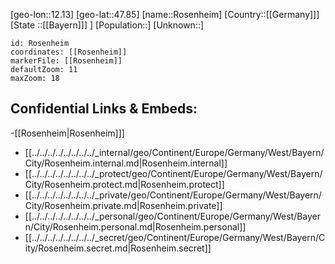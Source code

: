 ﻿---
location: [47.85,12.13]
mapzoom: [7,12] 
mapmarker: city 
type: City
tags:
- geo/City


SpocWebEntityId: 33773
isDeleted: false
confidential: public

---
[geo-lon::12.13]
[geo-lat::47.85]
[name::Rosenheim]
[Country::[[Germany]]]
[State ::[[Bayern]]] ]
[Population::]
[Unknown::]


```leaflet
id: Rosenheim
coordinates: [[Rosenheim]]
markerFile: [[Rosenheim]]
defaultZoom: 11 
maxZoom: 18
```


## Confidential Links & Embeds: 
-[[Rosenheim|Rosenheim]]] 
- [[../../../../../../../../_internal/geo/Continent/Europe/Germany/West/Bayern/City/Rosenheim.internal.md|Rosenheim.internal]] 
- [[../../../../../../../../_protect/geo/Continent/Europe/Germany/West/Bayern/City/Rosenheim.protect.md|Rosenheim.protect]] 
- [[../../../../../../../../_private/geo/Continent/Europe/Germany/West/Bayern/City/Rosenheim.private.md|Rosenheim.private]] 
- [[../../../../../../../../_personal/geo/Continent/Europe/Germany/West/Bayern/City/Rosenheim.personal.md|Rosenheim.personal]] 
- [[../../../../../../../../_secret/geo/Continent/Europe/Germany/West/Bayern/City/Rosenheim.secret.md|Rosenheim.secret]] 
